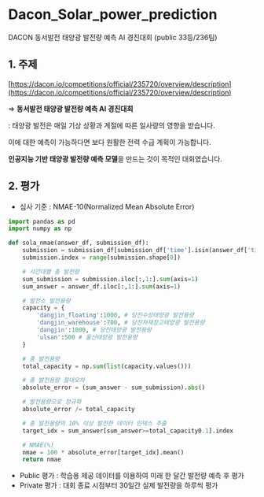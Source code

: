 # Dacon_Solar_power_prediction
DACON 동서발전 태양광 발전량 예측 AI 경진대회 (public 33등/236팀)

## 1. 주제

[https://dacon.io/competitions/official/235720/overview/description](https://dacon.io/competitions/official/235720/overview/description)

⇒ **동서발전 태양광 발전량 예측 AI 경진대회**

: 태양광 발전은 매일 기상 상황과 계절에 따른 일사량의 영향을 받습니다.

이에 대한 예측이 가능하다면 보다 원활한 전력 수급 계획이 가능합니다.

**인공지능 기반 태양광 발전량 예측 모델**을 만드는 것이 목적인 대회였습니다.

## 2. 평가

- 심사 기준 : NMAE-10(Normalized Mean Absolute Error)

```python
import pandas as pd
import numpy as np

def sola_nmae(answer_df, submission_df):
    submission = submission_df[submission_df['time'].isin(answer_df['time'])]
    submission.index = range(submission.shape[0])

    # 시간대별 총 발전량
    sum_submission = submission.iloc[:,1:].sum(axis=1)
    sum_answer = answer_df.iloc[:,1:].sum(axis=1)

    # 발전소 발전용량
    capacity = {
        'dangjin_floating':1000, # 당진수상태양광 발전용량
        'dangjin_warehouse':700, # 당진자재창고태양광 발전용량
        'dangjin':1000, # 당진태양광 발전용량
        'ulsan':500 # 울산태양광 발전용량
    }

    # 총 발전용량
    total_capacity = np.sum(list(capacity.values())) 

    # 총 발전용량 절대오차
    absolute_error = (sum_answer - sum_submission).abs()

    # 발전용량으로 정규화
    absolute_error /= total_capacity

    # 총 발전용량의 10% 이상 발전한 데이터 인덱스 추출
    target_idx = sum_answer[sum_answer>=total_capacity0.1].index

    # NMAE(%)
    nmae = 100 * absolute_error[target_idx].mean()
    return nmae
```

- Public 평가 : 학습용 제공 데이터를 이용하여 미래 한 달간 발전량 예측 후 평가
- Private 평가 : 대회 종료 시점부터 30일간 실제 발전량을 하루씩 평가


